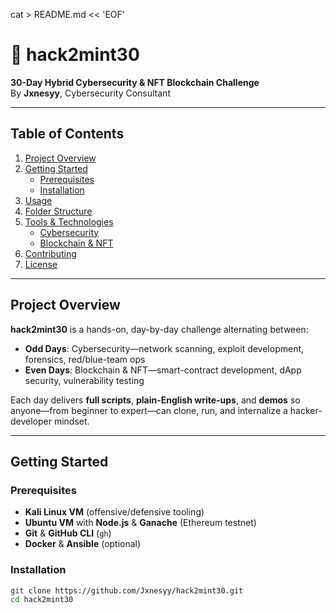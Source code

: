 cat > README.md << 'EOF'
# 🚀 hack2mint30

**30-Day Hybrid Cybersecurity & NFT Blockchain Challenge**  
By **Jxnesyy**, Cybersecurity Consultant

---

## Table of Contents

1. [Project Overview](#project-overview)  
2. [Getting Started](#getting-started)  
   - [Prerequisites](#prerequisites)  
   - [Installation](#installation)  
3. [Usage](#usage)  
4. [Folder Structure](#folder-structure)  
5. [Tools & Technologies](#tools--technologies)  
   - [Cybersecurity](#cybersecurity)  
   - [Blockchain & NFT](#blockchain--nft)  
6. [Contributing](#contributing)  
7. [License](#license)  

---

## Project Overview

**hack2mint30** is a hands-on, day-by-day challenge alternating between:

- **Odd Days**: Cybersecurity—network scanning, exploit development, forensics, red/blue-team ops  
- **Even Days**: Blockchain & NFT—smart-contract development, dApp security, vulnerability testing

Each day delivers **full scripts**, **plain-English write-ups**, and **demos** so anyone—from beginner to expert—can clone, run, and internalize a hacker-developer mindset.

---

## Getting Started

### Prerequisites

- **Kali Linux VM** (offensive/defensive tooling)  
- **Ubuntu VM** with **Node.js** & **Ganache** (Ethereum testnet)  
- **Git** & **GitHub CLI** (`gh`)  
- **Docker** & **Ansible** (optional)

### Installation

```bash
git clone https://github.com/Jxnesyy/hack2mint30.git
cd hack2mint30

